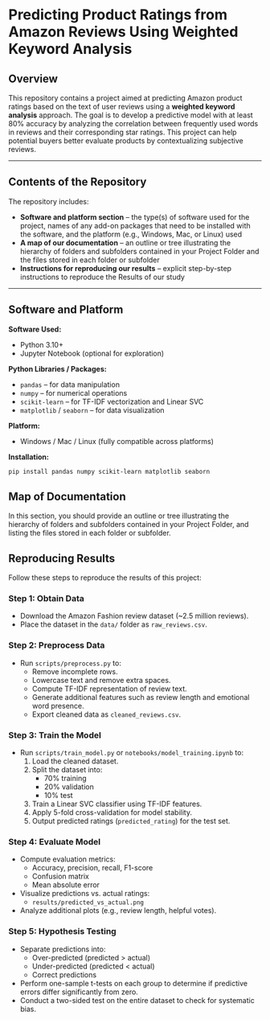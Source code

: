 # Predicting Product Ratings from Amazon Reviews Using Weighted Keyword Analysis

## Overview
This repository contains a project aimed at predicting Amazon product ratings based on the text of user reviews using a **weighted keyword analysis** approach. The goal is to develop a predictive model with at least 80% accuracy by analyzing the correlation between frequently used words in reviews and their corresponding star ratings. This project can help potential buyers better evaluate products by contextualizing subjective reviews.

---

## Contents of the Repository
The repository includes:  
- **Software and platform section** – the type(s) of software used for the project, names of any add-on packages that need to be installed with the software, and the platform (e.g., Windows, Mac, or Linux) used
- **A map of our documentation** – an outline or tree illustrating the hierarchy of folders and subfolders contained in your Project Folder and the files stored in each folder or subfolder
- **Instructions for reproducing our results** – explicit step-by-step instructions to reproduce the Results of our study

---

## Software and Platform

**Software Used:**  
- Python 3.10+  
- Jupyter Notebook (optional for exploration)  

**Python Libraries / Packages:**  
- `pandas` – for data manipulation  
- `numpy` – for numerical operations  
- `scikit-learn` – for TF-IDF vectorization and Linear SVC  
- `matplotlib` / `seaborn` – for data visualization  

**Platform:**  
- Windows / Mac / Linux (fully compatible across platforms)  

**Installation:**  
```bash
pip install pandas numpy scikit-learn matplotlib seaborn
```

## Map of Documentation

In this section, you should provide an outline or tree illustrating the hierarchy of folders and subfolders contained in your Project Folder, and listing the files stored in each folder or subfolder.

## Reproducing Results

Follow these steps to reproduce the results of this project:

### Step 1: Obtain Data
- Download the Amazon Fashion review dataset (~2.5 million reviews).  
- Place the dataset in the `data/` folder as `raw_reviews.csv`.  

### Step 2: Preprocess Data
- Run `scripts/preprocess.py` to:
  - Remove incomplete rows.
  - Lowercase text and remove extra spaces.
  - Compute TF-IDF representation of review text.
  - Generate additional features such as review length and emotional word presence.
  - Export cleaned data as `cleaned_reviews.csv`.

### Step 3: Train the Model
- Run `scripts/train_model.py` or `notebooks/model_training.ipynb` to:
  1. Load the cleaned dataset.
  2. Split the dataset into:
     - 70% training
     - 20% validation
     - 10% test
  3. Train a Linear SVC classifier using TF-IDF features.
  4. Apply 5-fold cross-validation for model stability.
  5. Output predicted ratings (`predicted_rating`) for the test set.

### Step 4: Evaluate Model
- Compute evaluation metrics:
  - Accuracy, precision, recall, F1-score
  - Confusion matrix
  - Mean absolute error
- Visualize predictions vs. actual ratings:
  - `results/predicted_vs_actual.png`
- Analyze additional plots (e.g., review length, helpful votes).

### Step 5: Hypothesis Testing
- Separate predictions into:
  - Over-predicted (predicted > actual)
  - Under-predicted (predicted < actual)
  - Correct predictions
- Perform one-sample t-tests on each group to determine if predictive errors differ significantly from zero.
- Conduct a two-sided test on the entire dataset to check for systematic bias.
